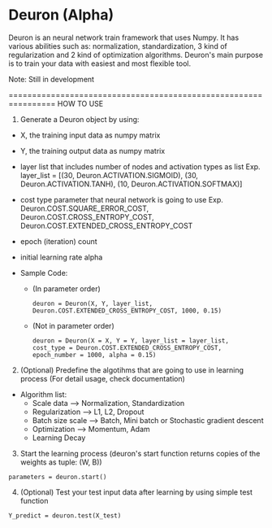 # Deuron (Alpha)
Deuron is an neural network train framework that uses Numpy. It has various abilities such as: normalization, standardization, 3 kind of regularization and 2 kind of optimization algorithms. Deuron's main purpose is to train your data with easiest and most flexible tool.

Note: Still in development

================================================================
HOW TO USE

1. Generate a Deuron object by using:
  - X, the training input data as numpy matrix
  - Y, the training output data as numpy matrix
  - layer list that includes number of nodes and activation types as list
    Exp. layer_list =  [(30, Deuron.ACTIVATION.SIGMOID), (30, Deuron.ACTIVATION.TANH), (10, Deuron.ACTIVATION.SOFTMAX)]
  - cost type parameter that neural network is going to use
    Exp. Deuron.COST.SQUARE_ERROR_COST, Deuron.COST.CROSS_ENTROPY_COST, Deuron.COST.EXTENDED_CROSS_ENTROPY_COST
  - epoch (iteration) count
  - initial learning rate alpha
  
  - Sample Code:
    - (In parameter order)
      ```
      deuron = Deuron(X, Y, layer_list, Deuron.COST.EXTENDED_CROSS_ENTROPY_COST, 1000, 0.15)
      ```
    - (Not in parameter order)
      ```
      deuron = Deuron(X = X, Y = Y, layer_list = layer_list, cost_type = Deuron.COST.EXTENDED_CROSS_ENTROPY_COST, epoch_number = 1000, alpha = 0.15)
      ```
    
2. (Optional) Predefine the algotihms that are going to use in learning process (For detail usage, check documentation)
  - Algorithm list:
    - Scale data --> Normalization, Standardization
    - Regularization --> L1, L2, Dropout
    - Batch size scale --> Batch, Mini batch or Stochastic gradient descent
    - Optimization --> Momentum, Adam
    - Learning Decay
    
3. Start the learning process (deuron's start function returns copies of the weights as tuple: (W, B))
  ```
  parameters = deuron.start()
  ```
    
4. (Optional) Test your test input data after learning by using simple test function
  ```
  Y_predict = deuron.test(X_test)
  ```
